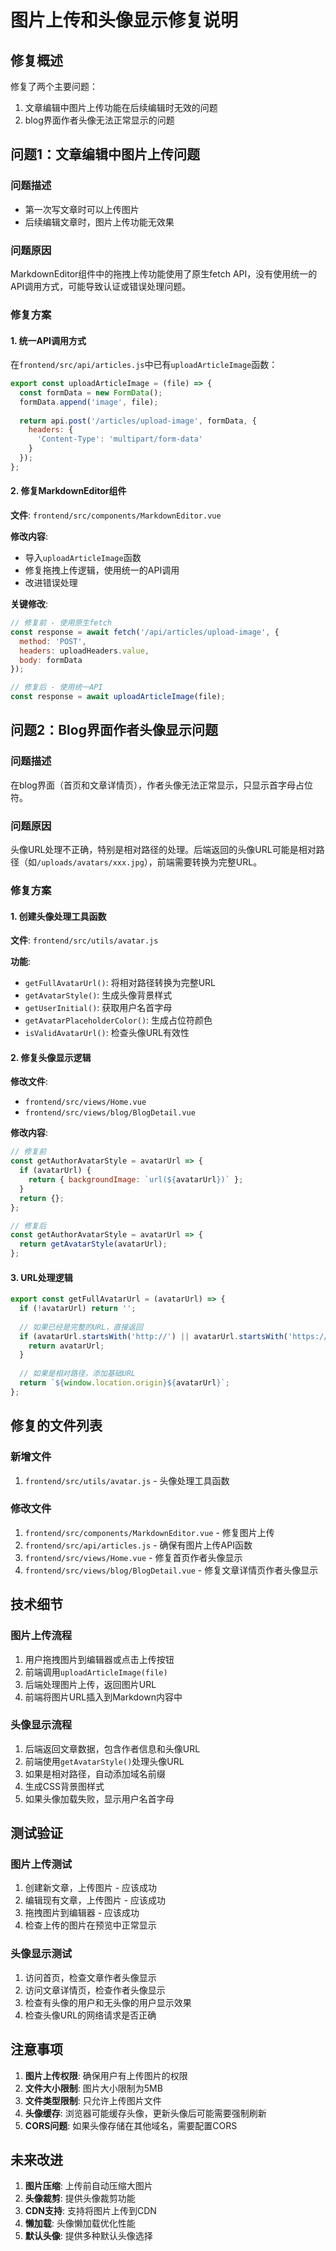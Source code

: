 # 图片上传和头像显示修复说明

## 修复概述

修复了两个主要问题：
1. 文章编辑中图片上传功能在后续编辑时无效的问题
2. blog界面作者头像无法正常显示的问题

## 问题1：文章编辑中图片上传问题

### 问题描述
- 第一次写文章时可以上传图片
- 后续编辑文章时，图片上传功能无效果

### 问题原因
MarkdownEditor组件中的拖拽上传功能使用了原生fetch API，没有使用统一的API调用方式，可能导致认证或错误处理问题。

### 修复方案

#### 1. 统一API调用方式
在`frontend/src/api/articles.js`中已有`uploadArticleImage`函数：
```javascript
export const uploadArticleImage = (file) => {
  const formData = new FormData();
  formData.append('image', file);
  
  return api.post('/articles/upload-image', formData, {
    headers: {
      'Content-Type': 'multipart/form-data'
    }
  });
};
```

#### 2. 修复MarkdownEditor组件
**文件**: `frontend/src/components/MarkdownEditor.vue`

**修改内容**:
- 导入`uploadArticleImage`函数
- 修复拖拽上传逻辑，使用统一的API调用
- 改进错误处理

**关键修改**:
```javascript
// 修复前 - 使用原生fetch
const response = await fetch('/api/articles/upload-image', {
  method: 'POST',
  headers: uploadHeaders.value,
  body: formData
});

// 修复后 - 使用统一API
const response = await uploadArticleImage(file);
```

## 问题2：Blog界面作者头像显示问题

### 问题描述
在blog界面（首页和文章详情页），作者头像无法正常显示，只显示首字母占位符。

### 问题原因
头像URL处理不正确，特别是相对路径的处理。后端返回的头像URL可能是相对路径（如`/uploads/avatars/xxx.jpg`），前端需要转换为完整URL。

### 修复方案

#### 1. 创建头像处理工具函数
**文件**: `frontend/src/utils/avatar.js`

**功能**:
- `getFullAvatarUrl()`: 将相对路径转换为完整URL
- `getAvatarStyle()`: 生成头像背景样式
- `getUserInitial()`: 获取用户名首字母
- `getAvatarPlaceholderColor()`: 生成占位符颜色
- `isValidAvatarUrl()`: 检查头像URL有效性

#### 2. 修复头像显示逻辑
**修改文件**:
- `frontend/src/views/Home.vue`
- `frontend/src/views/blog/BlogDetail.vue`

**修改内容**:
```javascript
// 修复前
const getAuthorAvatarStyle = avatarUrl => {
  if (avatarUrl) {
    return { backgroundImage: `url(${avatarUrl})` };
  }
  return {};
};

// 修复后
const getAuthorAvatarStyle = avatarUrl => {
  return getAvatarStyle(avatarUrl);
};
```

#### 3. URL处理逻辑
```javascript
export const getFullAvatarUrl = (avatarUrl) => {
  if (!avatarUrl) return '';
  
  // 如果已经是完整的URL，直接返回
  if (avatarUrl.startsWith('http://') || avatarUrl.startsWith('https://')) {
    return avatarUrl;
  }
  
  // 如果是相对路径，添加基础URL
  return `${window.location.origin}${avatarUrl}`;
};
```

## 修复的文件列表

### 新增文件
1. `frontend/src/utils/avatar.js` - 头像处理工具函数

### 修改文件
1. `frontend/src/components/MarkdownEditor.vue` - 修复图片上传
2. `frontend/src/api/articles.js` - 确保有图片上传API函数
3. `frontend/src/views/Home.vue` - 修复首页作者头像显示
4. `frontend/src/views/blog/BlogDetail.vue` - 修复文章详情页作者头像显示

## 技术细节

### 图片上传流程
1. 用户拖拽图片到编辑器或点击上传按钮
2. 前端调用`uploadArticleImage(file)`
3. 后端处理图片上传，返回图片URL
4. 前端将图片URL插入到Markdown内容中

### 头像显示流程
1. 后端返回文章数据，包含作者信息和头像URL
2. 前端使用`getAvatarStyle()`处理头像URL
3. 如果是相对路径，自动添加域名前缀
4. 生成CSS背景图样式
5. 如果头像加载失败，显示用户名首字母

## 测试验证

### 图片上传测试
1. 创建新文章，上传图片 - 应该成功
2. 编辑现有文章，上传图片 - 应该成功
3. 拖拽图片到编辑器 - 应该成功
4. 检查上传的图片在预览中正常显示

### 头像显示测试
1. 访问首页，检查文章作者头像显示
2. 访问文章详情页，检查作者头像显示
3. 检查有头像的用户和无头像的用户显示效果
4. 检查头像URL的网络请求是否正确

## 注意事项

1. **图片上传权限**: 确保用户有上传图片的权限
2. **文件大小限制**: 图片大小限制为5MB
3. **文件类型限制**: 只允许上传图片文件
4. **头像缓存**: 浏览器可能缓存头像，更新头像后可能需要强制刷新
5. **CORS问题**: 如果头像存储在其他域名，需要配置CORS

## 未来改进

1. **图片压缩**: 上传前自动压缩大图片
2. **头像裁剪**: 提供头像裁剪功能
3. **CDN支持**: 支持将图片上传到CDN
4. **懒加载**: 头像懒加载优化性能
5. **默认头像**: 提供多种默认头像选择
